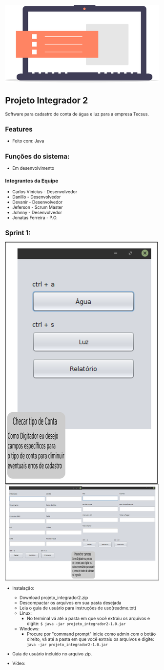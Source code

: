 <img src="img/icone_pi.png" >

# Projeto Integrador 2

Software para cadastro de conta de água e luz para a empresa Tecsus.

## Features

- Feito com: Java

## Funções do sistema:

- Em desenvolvimento

### Integrantes da Equipe

- Carlos Vinícius - Desenvolvedor
- Danillo - Desenvolvedor
- Devanir - Desenvolvedor
- Jeferson - Scrum Master
- Johnny - Desenvolvedor
- Jonatas Ferreira - P.O.

## Sprint 1:
<img src="img/entrega_story_card1.png" >

<img src="img/entrega_story_card2.png" >
   
- Instalação:
   - Download projeto_integrador2.zip
   - Descompactar os arquivos em sua pasta desejada
   - Leia o guia de usuário para instruções de uso(readme.txt)
   - Linux:
      - No terminal vá até a pasta em que você extraiu os arquivos e digite:
            ```
            $ java -jar projeto_integrador2-1.0.jar
            ```
   - Windows:
      - Procure por "command prompt" inicie como admin com o botão direito, vá até a pasta em que você extraiu os arquivos e digite:
            ```
            java -jar projeto_integrador2-1.0.jar
            ```
- Guia de usuário incluído no arquivo zip.

- Vídeo:
   
  <!-- usar o snippet abaixo para colocar o vídeo -->

  <!--<a href="https://www.loom.com/share/23ad38551e154d7eba3c92a02de4ca16">
    <img src="img/video_icon.png" >
  </a>-->
